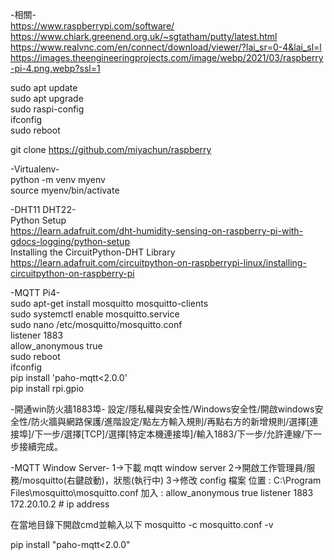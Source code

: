 -相關-  
https://www.raspberrypi.com/software/  
https://www.chiark.greenend.org.uk/~sgtatham/putty/latest.html  
https://www.realvnc.com/en/connect/download/viewer/?lai_sr=0-4&lai_sl=l  
https://images.theengineeringprojects.com/image/webp/2021/03/raspberry-pi-4.png.webp?ssl=1  


sudo apt update  
sudo apt upgrade  
sudo raspi-config  
ifconfig  
sudo reboot  

git clone https://github.com/miyachun/raspberry  


 -Virtualenv-  
python -m venv myenv  
source myenv/bin/activate  

-DHT11 DHT22-  
Python Setup  
https://learn.adafruit.com/dht-humidity-sensing-on-raspberry-pi-with-gdocs-logging/python-setup  
Installing the CircuitPython-DHT Library  
https://learn.adafruit.com/circuitpython-on-raspberrypi-linux/installing-circuitpython-on-raspberry-pi  

-MQTT Pi4-  
sudo apt-get install mosquitto mosquitto-clients  
sudo systemctl enable mosquitto.service  
sudo nano /etc/mosquitto/mosquitto.conf  
listener 1883  
allow_anonymous true  
sudo reboot  
ifconfig  
pip install 'paho-mqtt<2.0.0'  
pip install rpi.gpio  


-開通win防火牆1883埠-
設定/隱私權與安全性/Windows安全性/開啟windows安全性/防火牆與網路保護/進階設定/點左方輸入規則/再點右方的新增規則/選擇[連接埠]/下一步/選擇[TCP]/選擇[特定本機連接埠]/輸入1883/下一步/允許連線/下一步接續完成。

-MQTT Window Server-
1->下載 mqtt window server
2->開啟工作管理員/服務/mosquitto(右鍵啟動)，狀態(執行中)
3->修改 config 檔案
位置 : C:\Program Files\mosquitto\mosquitto.conf
加入 :
allow_anonymous true
listener 1883 172.20.10.2 # ip address

在當地目錄下開啟cmd並輸入以下
mosquitto -c mosquitto.conf -v

pip install "paho-mqtt<2.0.0"
  
